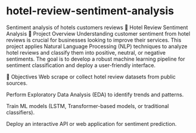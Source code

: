 # hotel-review-sentiment-analysis
Sentiment analysis of hotels customers reviews 
🏨 Hotel Review Sentiment Analysis
📌 Project Overview
Understanding customer sentiment from hotel reviews is crucial for businesses looking to improve their services. This project applies Natural Language Processing (NLP) techniques to analyze hotel reviews and classify them into positive, neutral, or negative sentiments. The goal is to develop a robust machine learning pipeline for sentiment classification and deploy a user-friendly interface.

🎯 Objectives
Web scrape or collect hotel review datasets from public sources.

Perform Exploratory Data Analysis (EDA) to identify trends and patterns.

Train ML models (LSTM, Transformer-based models, or traditional classifiers).

Deploy an interactive API or web application for sentiment prediction.
